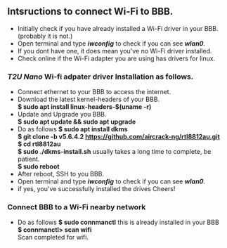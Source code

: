 ## Intsructions to connect Wi-Fi to BBB.
- Initially check if you have already installed a Wi-Fi driver in your BBB. (probably it is not.) </br>
- Open terminal and type ***iwconfig*** to check if you can see ***wlan0***.</br>
- If you dont have one, it does mean you've no Wi-Fi driver installed.
- Check online if the Wi-Fi adapter you are using has drivers for linux.
### ***T2U Nano*** Wi-fi adpater driver Installation as follows.
- Connect ethernet to your BBB to access the internet.
- Download the latest kernel-headers of your BBB.</br>
   **$ sudo apt install linux-headers-$(uname -r)**
- Update and Upgrade you BBB.</br>
   **$ sudo apt update && sudo apt upgrade**
- Do as follows
   **$ sudo apt install dkms** </br>
   **$ git clone -b v5.6.4.2 https://github.com/aircrack-ng/rtl8812au.git** </br>
   **$ cd rtl8812au** </br>
   **$ sudo ./dkms-install.sh** usually takes a long time to complete, be patient. </br>
   **$ sudo reboot**</br>
- After reboot, SSH to you BBB.
- Open terminal and type ***iwconfig*** to check if you can see ***wlan0***.</br>
- if yes, you've successfully installed the drives Cheers!</br>
### Connect BBB to a Wi-Fi nearby network
- Do as follows
**$ sudo connmanctl** this is already installed in your BBB</br>
**$ connmanctl> scan wifi**</br>
Scan completed for wifi.</br>
